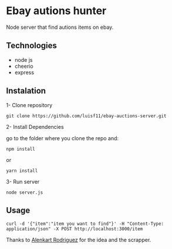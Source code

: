 # Ebay autions hunter

Node server that find autions items on ebay.

## Technologies

- node js
- cheerio
- express

## Instalation

1- Clone repository

```
git clone https://github.com/luisf11/ebay-auctions-server.git
```


2- Install Dependencies

go to the folder where you clone the repo and:
```
npm install
```
or
```
yarn install 
```
3- Run server

```
node server.js
```

## Usage

```
curl -d '{"item":"item you want to find"}' -H "Content-Type: application/json" -X POST http://localhost:3000/item
```

Thanks to [Alenkart Rodriguez][alenkart profile] for the idea and the scrapper.

[alenkart profile]:https://github.com/Alenkart/


